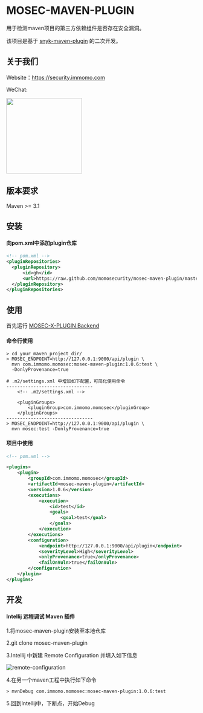 # MOSEC-MAVEN-PLUGIN

用于检测maven项目的第三方依赖组件是否存在安全漏洞。

该项目是基于 [snyk-maven-plugin](https://github.com/snyk/snyk-maven-plugin.git) 的二次开发。

## 关于我们

Website：https://security.immomo.com

WeChat:

<img src="https://momo-mmsrc.oss-cn-hangzhou.aliyuncs.com/img-1c96a083-7392-3b72-8aec-bad201a6abab.jpeg" width="200" hegiht="200" align="center" /><br>

## 版本要求

Maven >= 3.1

## 安装

#### 向pom.xml中添加plugin仓库

```xml
<!-- pom.xml -->
<pluginRepositories>
  <pluginRepository>
      <id>gh</id>
      <url>https://raw.github.com/momosecurity/mosec-maven-plugin/master/mvn-repo/</url>
  </pluginRepository>
</pluginRepositories>
```

## 使用

首先运行 [MOSEC-X-PLUGIN Backend](https://github.com/momosecurity/mosec-x-plugin-backend.git)

#### 命令行使用
```
> cd your_maven_project_dir/
> MOSEC_ENDPOINT=http://127.0.0.1:9000/api/plugin \
  mvn com.immomo.momosec:mosec-maven-plugin:1.0.6:test \
  -DonlyProvenance=true

# .m2/settings.xml 中增加如下配置，可简化使用命令
--------------------------------
    <!-- .m2/settings.xml -->

    <pluginGroups>
        <pluginGroup>com.immomo.momosec</pluginGroup>
    </pluginGroups>
--------------------------------
> MOSEC_ENDPOINT=http://127.0.0.1:9000/api/plugin \
  mvn mosec:test -DonlyProvenance=true
```

#### 项目中使用

```xml
<!-- pom.xml -->

<plugins>
    <plugin>
        <groupId>com.immomo.momosec</groupId>
        <artifactId>mosec-maven-plugin</artifactId>
        <version>1.0.6</version>
        <executions>
            <execution>
                <id>test</id>
                <goals>
                    <goal>test</goal>
                </goals>
            </execution>
        </executions>
        <configuration>
            <endpoint>http://127.0.0.1:9000/api/plugin</endpoint>
            <severityLevel>High</severityLevel>
            <onlyProvenance>true</onlyProvenance>
            <failOnVuln>true</failOnVuln>
        </configuration>
    </plugin>
</plugins>
```

## 开发

#### Intellij 远程调试 Maven 插件

1.将mosec-maven-plugin安装至本地仓库

2.git clone mosec-maven-plugin

3.Intellij 中新建 Remote Configuration 并填入如下信息

![remote-configuration](https://github.com/momosecurity/mosec-maven-plugin/blob/master/static/remote-configuration.jpg)

4.在另一个maven工程中执行如下命令

```shell script
> mvnDebug com.immomo.momosec:mosec-maven-plugin:1.0.6:test
```

5.回到Intellij中，下断点，开始Debug
